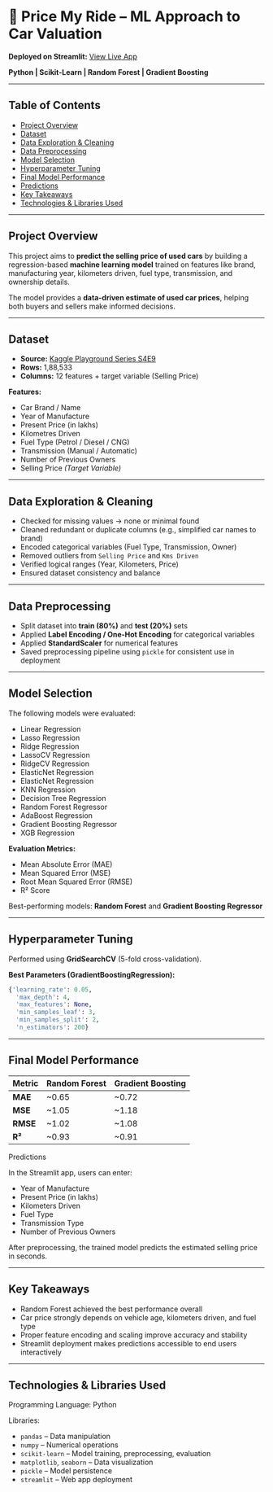 # 🚗 Price My Ride – ML Approach to Car Valuation  

**Deployed on Streamlit:** [View Live App](https://machine-learning-projects-vfdy4c9twbaphfzny3cdm2.streamlit.app/)  

**Python | Scikit-Learn | Random Forest | Gradient Boosting**

---

## Table of Contents  
- [Project Overview](#project-overview)  
- [Dataset](#dataset)  
- [Data Exploration & Cleaning](#data-exploration--cleaning)  
- [Data Preprocessing](#data-preprocessing)  
- [Model Selection](#model-selection)  
- [Hyperparameter Tuning](#hyperparameter-tuning)  
- [Final Model Performance](#final-model-performance)  
- [Predictions](#predictions)  
- [Key Takeaways](#key-takeaways)  
- [Technologies & Libraries Used](#technologies--libraries-used)  

---

## Project Overview  
This project aims to **predict the selling price of used cars** by building a regression-based **machine learning model** trained on features like brand, manufacturing year, kilometers driven, fuel type, transmission, and ownership details.  

The model provides a **data-driven estimate of used car prices**, helping both buyers and sellers make informed decisions.  

---

## Dataset  
- **Source:**   [Kaggle Playground Series S4E9](https://www.kaggle.com/competitions/playground-series-s4e9)
- **Rows:** 1,88,533  
- **Columns:** 12 features + target variable (Selling Price)

**Features:**
- Car Brand / Name  
- Year of Manufacture  
- Present Price (in lakhs)  
- Kilometres Driven  
- Fuel Type (Petrol / Diesel / CNG)  
- Transmission (Manual / Automatic)  
- Number of Previous Owners  
- Selling Price *(Target Variable)*  

---

## Data Exploration & Cleaning  
- Checked for missing values → none or minimal found  
- Cleaned redundant or duplicate columns (e.g., simplified car names to brand)  
- Encoded categorical variables (Fuel Type, Transmission, Owner)  
- Removed outliers from `Selling Price` and `Kms Driven`  
- Verified logical ranges (Year, Kilometers, Price)  
- Ensured dataset consistency and balance  

---

## Data Preprocessing  
- Split dataset into **train (80%)** and **test (20%)** sets  
- Applied **Label Encoding / One-Hot Encoding** for categorical variables  
- Applied **StandardScaler** for numerical features  
- Saved preprocessing pipeline using `pickle` for consistent use in deployment  

---

## Model Selection  
The following models were evaluated:

- Linear Regression  
- Lasso Regression  
- Ridge Regression
- LassoCV Regression
- RidgeCV Regression
- ElasticNet Regression
- ElasticNet Regression
- KNN Regression
- Decision Tree Regression
- Random Forest Regressor
- AdaBoost Regression 
- Gradient Boosting Regressor
- XGB Regression

**Evaluation Metrics:**  
- Mean Absolute Error (MAE)  
- Mean Squared Error (MSE)  
- Root Mean Squared Error (RMSE)  
- R² Score  

Best-performing models: **Random Forest** and **Gradient Boosting Regressor**

---

## Hyperparameter Tuning  
Performed using **GridSearchCV** (5-fold cross-validation).  

**Best Parameters (GradientBoostingRegression):**
```python
{'learning_rate': 0.05,
  'max_depth': 4,
  'max_features': None,
  'min_samples_leaf': 3,
  'min_samples_split': 2,
  'n_estimators': 200}
```
---

## Final Model Performance

| Metric   | Random Forest | Gradient Boosting |
| -------- | ------------- | ----------------- |
| **MAE**  | ~0.65         | ~0.72             |
| **MSE**  | ~1.05         | ~1.18             |
| **RMSE** | ~1.02         | ~1.08             |
| **R²**   | ~0.93         | ~0.91             |


Predictions

In the Streamlit app, users can enter:

- Year of Manufacture
- Present Price (in lakhs)
- Kilometers Driven
- Fuel Type
- Transmission Type
- Number of Previous Owners

After preprocessing, the trained model predicts the estimated selling price in seconds.

---

## Key Takeaways

- Random Forest achieved the best performance overall
- Car price strongly depends on vehicle age, kilometers driven, and fuel type
- Proper feature encoding and scaling improve accuracy and stability
- Streamlit deployment makes predictions accessible to end users interactively

---

## Technologies & Libraries Used

Programming Language: Python 

Libraries:

- `pandas` – Data manipulation
- `numpy` – Numerical operations
- `scikit-learn` – Model training, preprocessing, evaluation
- `matplotlib`, `seaborn` – Data visualization
- `pickle` – Model persistence
- `streamlit` – Web app deployment

